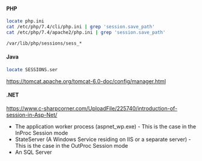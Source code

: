 #### PHP
```bash
locate php.ini
cat /etc/php/7.4/cli/php.ini | grep 'session.save_path'
cat /etc/php/7.4/apache2/php.ini | grep 'session.save_path'
```

```bash
/var/lib/php/sessions/sess_*
```

#### Java
```bash
locate SESSIONS.ser
```
https://tomcat.apache.org/tomcat-6.0-doc/config/manager.html

#### .NET
https://www.c-sharpcorner.com/UploadFile/225740/introduction-of-session-in-Asp-Net/
* The application worker process (aspnet_wp.exe) - This is the case in the InProc Session mode
* StateServer (A Windows Service residing on IIS or a separate server) - This is the case in the OutProc Session mode
* An SQL Server

